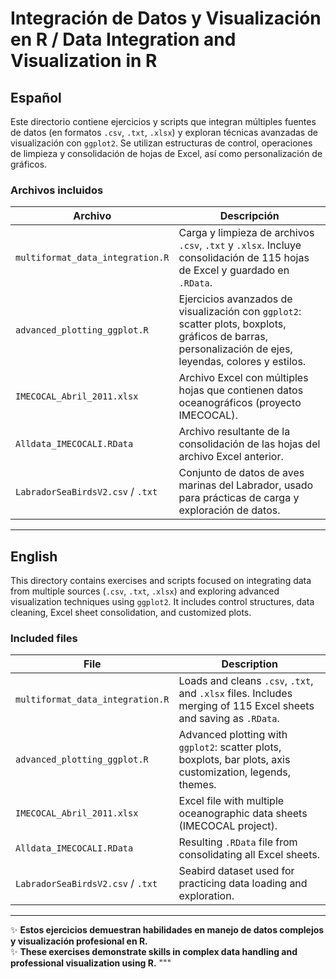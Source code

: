 # Integración de Datos y Visualización en R / Data Integration and Visualization in R

## Español

Este directorio contiene ejercicios y scripts que integran múltiples fuentes de datos (en formatos `.csv`, `.txt`, `.xlsx`) y exploran técnicas avanzadas de visualización con `ggplot2`. Se utilizan estructuras de control, operaciones de limpieza y consolidación de hojas de Excel, así como personalización de gráficos.

### Archivos incluidos

| Archivo                           | Descripción                                                                                       |
|-----------------------------------|---------------------------------------------------------------------------------------------------|
| `multiformat_data_integration.R`  | Carga y limpieza de archivos `.csv`, `.txt` y `.xlsx`. Incluye consolidación de 115 hojas de Excel y guardado en `.RData`. |
| `advanced_plotting_ggplot.R`      | Ejercicios avanzados de visualización con `ggplot2`: scatter plots, boxplots, gráficos de barras, personalización de ejes, leyendas, colores y estilos. |
| `IMECOCAL_Abril_2011.xlsx`        | Archivo Excel con múltiples hojas que contienen datos oceanográficos (proyecto IMECOCAL).         |
| `Alldata_IMECOCALI.RData`         | Archivo resultante de la consolidación de las hojas del archivo Excel anterior.                   |
| `LabradorSeaBirdsV2.csv` / `.txt` | Conjunto de datos de aves marinas del Labrador, usado para prácticas de carga y exploración de datos. |

---

## English

This directory contains exercises and scripts focused on integrating data from multiple sources (`.csv`, `.txt`, `.xlsx`) and exploring advanced visualization techniques using `ggplot2`. It includes control structures, data cleaning, Excel sheet consolidation, and customized plots.

### Included files

| File                              | Description                                                                                       |
|-----------------------------------|---------------------------------------------------------------------------------------------------|
| `multiformat_data_integration.R`  | Loads and cleans `.csv`, `.txt`, and `.xlsx` files. Includes merging of 115 Excel sheets and saving as `.RData`. |
| `advanced_plotting_ggplot.R`      | Advanced plotting with `ggplot2`: scatter plots, boxplots, bar plots, axis customization, legends, themes. |
| `IMECOCAL_Abril_2011.xlsx`        | Excel file with multiple oceanographic data sheets (IMECOCAL project).                            |
| `Alldata_IMECOCALI.RData`         | Resulting `.RData` file from consolidating all Excel sheets.                                     |
| `LabradorSeaBirdsV2.csv` / `.txt` | Seabird dataset used for practicing data loading and exploration.                                |

---

✨ **Estos ejercicios demuestran habilidades en manejo de datos complejos y visualización profesional en R.**  
✨ **These exercises demonstrate skills in complex data handling and professional visualization using R.**
"""
